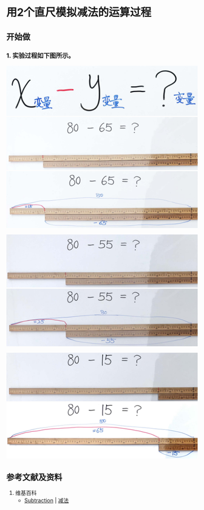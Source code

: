 # 用2个直尺模拟减法的运算过程

## 开始做

### 1. 实验过程如下图所示。

![](/images/数轴(一维坐标系)/用2个直尺模拟减法的运算过程/1a0.jpg)
![](/images/数轴(一维坐标系)/用2个直尺模拟减法的运算过程/1a1.jpg)
![](/images/数轴(一维坐标系)/用2个直尺模拟减法的运算过程/1a2.jpg)

![](/images/数轴(一维坐标系)/用2个直尺模拟减法的运算过程/2a1.jpg)
![](/images/数轴(一维坐标系)/用2个直尺模拟减法的运算过程/2a2.jpg)

![](/images/数轴(一维坐标系)/用2个直尺模拟减法的运算过程/3a1.jpg)
![](/images/数轴(一维坐标系)/用2个直尺模拟减法的运算过程/3a2.jpg)

## 参考文献及资料

1. 维基百科
	- [Subtraction](https://en.wikipedia.org/wiki/Subtraction) | [减法](https://zh.wikipedia.org/wiki/减法) 
